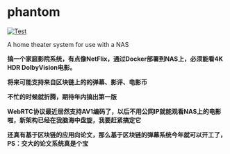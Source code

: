 # phantom

[![Test](https://github.com/gwuhaolin/livego/workflows/Test/badge.svg)](https://github.com/vsmiles/phantom/actions?query=workflow%3ATest)

A home theater system for use with a NAS

**搞一个家庭影院系统，有点像NetFlix，通过Docker部署到NAS上，必须能看4K HDR DolbyVision电影。**

**将来可能支持来自区块链上的的弹幕、影评、电影币**

**不忙的时候就折腾，期待年内搞出第一版**

**WebRTC协议最近居然支持AV1编码了，以后不用公网IP就能观看NAS上的电影啦，新架构已经在我脑海中盘旋，我要赶紧搞定它**

**还真有基于区块链的应用向论文，那么基于区块链的弹幕系统今年就可以开工了，PS：交大的论文系统真是个宝**
